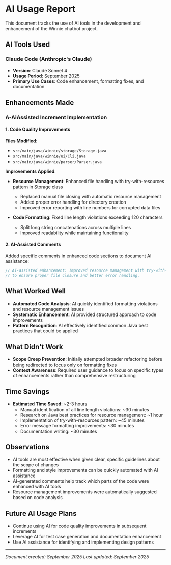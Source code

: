 # AI Usage Report

This document tracks the use of AI tools in the development and enhancement of the Winnie chatbot project.

## AI Tools Used

### Claude Code (Anthropic's Claude)
- **Version**: Claude Sonnet 4
- **Usage Period**: September 2025
- **Primary Use Cases**: Code enhancement, formatting fixes, and documentation

## Enhancements Made

### A-AiAssisted Increment Implementation

#### 1. Code Quality Improvements
**Files Modified**:
- `src/main/java/winnie/storage/Storage.java`
- `src/main/java/winnie/ui/Cli.java`
- `src/main/java/winnie/parser/Parser.java`

**Improvements Applied**:
- **Resource Management**: Enhanced file handling with try-with-resources pattern in Storage class
  - Replaced manual file closing with automatic resource management
  - Added proper error handling for directory creation
  - Improved error reporting with line numbers for corrupted data files

- **Code Formatting**: Fixed line length violations exceeding 120 characters
  - Split long string concatenations across multiple lines
  - Improved readability while maintaining functionality

#### 2. AI-Assisted Comments
Added specific comments in enhanced code sections to document AI assistance:
```java
// AI-assisted enhancement: Improved resource management with try-with-resources
// to ensure proper file closure and better error handling.
```

## What Worked Well
- **Automated Code Analysis**: AI quickly identified formatting violations and resource management issues
- **Systematic Enhancement**: AI provided structured approach to code improvements
- **Pattern Recognition**: AI effectively identified common Java best practices that could be applied

## What Didn't Work
- **Scope Creep Prevention**: Initially attempted broader refactoring before being redirected to focus only on formatting fixes
- **Context Awareness**: Required user guidance to focus on specific types of enhancements rather than comprehensive restructuring

## Time Savings
- **Estimated Time Saved**: ~2-3 hours
  - Manual identification of all line length violations: ~30 minutes
  - Research on Java best practices for resource management: ~1 hour
  - Implementation of try-with-resources pattern: ~45 minutes
  - Error message formatting improvements: ~30 minutes
  - Documentation writing: ~30 minutes

## Observations
- AI tools are most effective when given clear, specific guidelines about the scope of changes
- Formatting and style improvements can be quickly automated with AI assistance
- AI-generated comments help track which parts of the code were enhanced with AI tools
- Resource management improvements were automatically suggested based on code analysis

## Future AI Usage Plans
- Continue using AI for code quality improvements in subsequent increments
- Leverage AI for test case generation and documentation enhancement
- Use AI assistance for identifying and implementing design patterns

---
*Document created: September 2025*
*Last updated: September 2025*